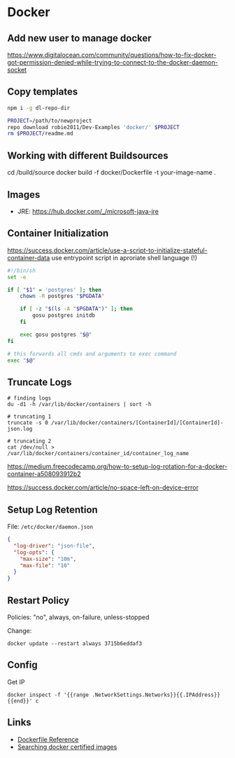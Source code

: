 # Docker
## Add new user to manage docker
https://www.digitalocean.com/community/questions/how-to-fix-docker-got-permission-denied-while-trying-to-connect-to-the-docker-daemon-socket


## Copy templates

```bash
npm i -g dl-repo-dir

PROJECT=/path/to/newproject
repo download robie2011/Dev-Examples 'docker/' $PROJECT
rm $PROJECT/readme.md
```

## Working with different Buildsources
 cd /build/source
 docker build -f docker/Dockerfile -t your-image-name .

## Images
  * JRE: https://hub.docker.com/_/microsoft-java-jre

## Container Initialization

https://success.docker.com/article/use-a-script-to-initialize-stateful-container-data
use entrypoint script in aproriate shell language (!)
```sh
#!/bin/sh
set -e

if [ "$1" = 'postgres' ]; then
    chown -R postgres "$PGDATA"

    if [ -z "$(ls -A "$PGDATA")" ]; then
        gosu postgres initdb
    fi

    exec gosu postgres "$@"
fi

# this forwards all cmds and arguments to exec command
exec "$@"
```


## Truncate Logs
```
# finding logs
du -d1 -h /var/lib/docker/containers | sort -h

# truncating 1
truncate -s 0 /var/lib/docker/containers/[ContainerId]/[ContainerId]-json.log

# truncating 2
cat /dev/null > /var/lib/docker/containers/container_id/container_log_name
```
https://medium.freecodecamp.org/how-to-setup-log-rotation-for-a-docker-container-a508093912b2

https://success.docker.com/article/no-space-left-on-device-error

## Setup Log Retention

File: `/etc/docker/daemon.json`

```json
{
  "log-driver": "json-file",
  "log-opts": {
    "max-size": "10m",
    "max-file": "10"
  }
}
```

## Restart Policy
Policies: "no", always, on-failure, unless-stopped

Change:

    docker update --restart always 3715b6eddaf3


## Config
Get IP

    docker inspect -f '{{range .NetworkSettings.Networks}}{{.IPAddress}}{{end}}' c

## Links
  * [Dockerfile Reference](https://docs.docker.com/engine/reference/builder/)
  * [Searching docker certified images](https://https://hub.docker.com/search?operating_system=linux&source=verified&type=image&architecture=amd64)

